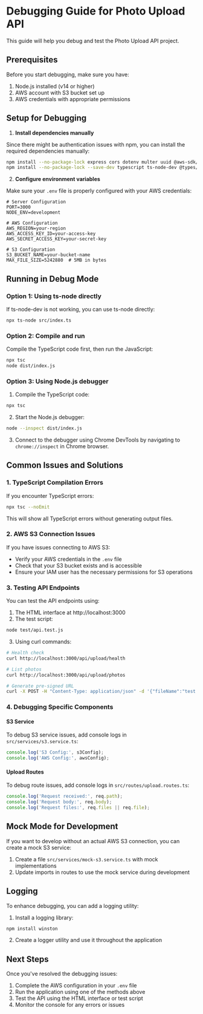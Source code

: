 # Debugging Guide for Photo Upload API

This guide will help you debug and test the Photo Upload API project.

## Prerequisites

Before you start debugging, make sure you have:

1. Node.js installed (v14 or higher)
2. AWS account with S3 bucket set up
3. AWS credentials with appropriate permissions

## Setup for Debugging

1. **Install dependencies manually**

Since there might be authentication issues with npm, you can install the required dependencies manually:

```bash
npm install --no-package-lock express cors dotenv multer uuid @aws-sdk/client-s3 @aws-sdk/s3-request-presigner
npm install --no-package-lock --save-dev typescript ts-node-dev @types/express @types/cors @types/multer @types/uuid @types/node
```

2. **Configure environment variables**

Make sure your `.env` file is properly configured with your AWS credentials:

```
# Server Configuration
PORT=3000
NODE_ENV=development

# AWS Configuration
AWS_REGION=your-region
AWS_ACCESS_KEY_ID=your-access-key
AWS_SECRET_ACCESS_KEY=your-secret-key

# S3 Configuration
S3_BUCKET_NAME=your-bucket-name
MAX_FILE_SIZE=5242880  # 5MB in bytes
```

## Running in Debug Mode

### Option 1: Using ts-node directly

If ts-node-dev is not working, you can use ts-node directly:

```bash
npx ts-node src/index.ts
```

### Option 2: Compile and run

Compile the TypeScript code first, then run the JavaScript:

```bash
npx tsc
node dist/index.js
```

### Option 3: Using Node.js debugger

1. Compile the TypeScript code:

```bash
npx tsc
```

2. Start the Node.js debugger:

```bash
node --inspect dist/index.js
```

3. Connect to the debugger using Chrome DevTools by navigating to `chrome://inspect` in Chrome browser.

## Common Issues and Solutions

### 1. TypeScript Compilation Errors

If you encounter TypeScript errors:

```bash
npx tsc --noEmit
```

This will show all TypeScript errors without generating output files.

### 2. AWS S3 Connection Issues

If you have issues connecting to AWS S3:

- Verify your AWS credentials in the `.env` file
- Check that your S3 bucket exists and is accessible
- Ensure your IAM user has the necessary permissions for S3 operations

### 3. Testing API Endpoints

You can test the API endpoints using:

1. The HTML interface at http://localhost:3000
2. The test script:

```bash
node test/api.test.js
```

3. Using curl commands:

```bash
# Health check
curl http://localhost:3000/api/upload/health

# List photos
curl http://localhost:3000/api/upload/photos

# Generate pre-signed URL
curl -X POST -H "Content-Type: application/json" -d '{"fileName":"test.jpg","contentType":"image/jpeg"}' http://localhost:3000/api/upload/presigned
```

### 4. Debugging Specific Components

#### S3 Service

To debug S3 service issues, add console logs in `src/services/s3.service.ts`:

```typescript
console.log('S3 Config:', s3Config);
console.log('AWS Config:', awsConfig);
```

#### Upload Routes

To debug route issues, add console logs in `src/routes/upload.routes.ts`:

```typescript
console.log('Request received:', req.path);
console.log('Request body:', req.body);
console.log('Request files:', req.files || req.file);
```

## Mock Mode for Development

If you want to develop without an actual AWS S3 connection, you can create a mock S3 service:

1. Create a file `src/services/mock-s3.service.ts` with mock implementations
2. Update imports in routes to use the mock service during development

## Logging

To enhance debugging, you can add a logging utility:

1. Install a logging library:

```bash
npm install winston
```

2. Create a logger utility and use it throughout the application

## Next Steps

Once you've resolved the debugging issues:

1. Complete the AWS configuration in your `.env` file
2. Run the application using one of the methods above
3. Test the API using the HTML interface or test script
4. Monitor the console for any errors or issues
